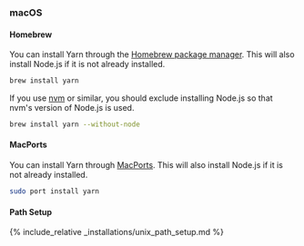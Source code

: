 ### macOS

#### Homebrew

You can install Yarn through the [Homebrew package manager](http://brew.sh/).
This will also install Node.js if it is not already installed.

```sh
brew install yarn
```

If you use [nvm](https://github.com/creationix/nvm) or similar, you should exclude installing Node.js so that nvm's version of Node.js is used.

```sh
brew install yarn --without-node
```

#### MacPorts

You can install Yarn through [MacPorts](https://www.macports.org/).
This will also install Node.js if it is not already installed.

```sh
sudo port install yarn
```

#### Path Setup

{% include_relative _installations/unix_path_setup.md %}
